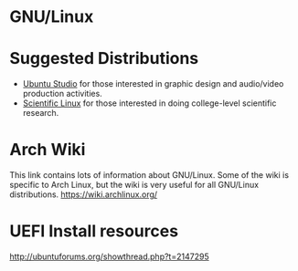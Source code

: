 # GNU/Linux

# Suggested Distributions
- <a href="https://ubuntustudio.org/">Ubuntu Studio</a> for those interested in graphic design and audio/video production activities.
- <a href="https://www.scientificlinux.org/">Scientific Linux</a> for those interested in doing college-level scientific research.

# Arch Wiki
This link contains lots of information about GNU/Linux.  Some of the wiki is specific to Arch Linux, but the wiki is very useful for all GNU/Linux distributions.
https://wiki.archlinux.org/

# UEFI Install resources
http://ubuntuforums.org/showthread.php?t=2147295

